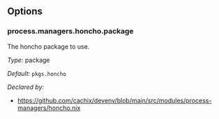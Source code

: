 [comment]: # (Do not edit this file as it is autogenerated. Go to docs/individual-docs if you want to make edits.)
[comment]: # (Please add your documentation above this line)

## Options

### process\.managers\.honcho\.package

The honcho package to use\.



*Type:*
package



*Default:*
` pkgs.honcho `

*Declared by:*
 - [https://github\.com/cachix/devenv/blob/main/src/modules/process-managers/honcho\.nix](https://github.com/cachix/devenv/blob/main/src/modules/process-managers/honcho.nix)


